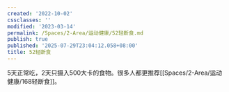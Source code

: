 ```yaml
---
created: '2022-10-02'
cssclasses: ''
modified: '2023-03-14'
permalink: /Spaces/2-Area/运动健康/52轻断食.md
publish: true
published: '2025-07-29T23:04:12.058+08:00'
title: 52轻断食
---
```

5天正常吃，2天只摄入500大卡的食物。很多人都更推荐[[Spaces/2-Area/运动健康/168轻断食]]。